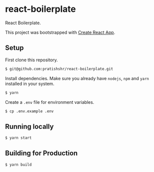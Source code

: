 # react-boilerplate

React Boilerplate.

This project was bootstrapped with [Create React App](https://github.com/facebookincubator/create-react-app).

## Setup

First clone this repository.

```bash
$ git@github.com:pratishshr/react-boilerplate.git
```

Install dependencies. Make sure you already have `nodejs`, `npm` and `yarn` installed in your system.

```bash
$ yarn
```

Create a `.env` file for environment variables.

```bash
$ cp .env.example .env
```

## Running locally

```bash
$ yarn start
```

## Building for Production

```bash
$ yarn build
```
